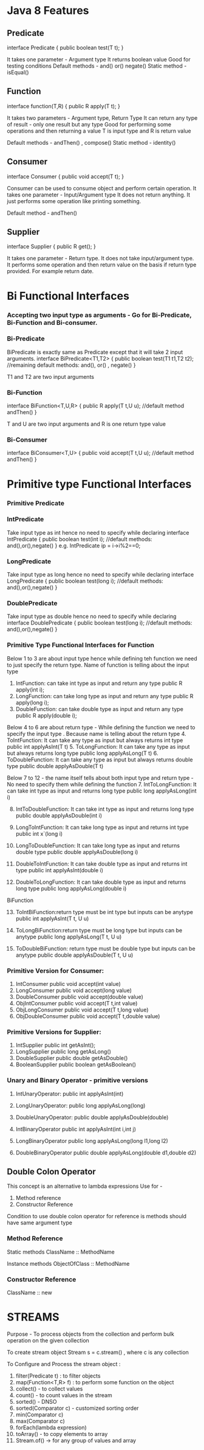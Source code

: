 # Java 8 Features

## Predicate

interface Predicate<T> {
public boolean test(T t);
}

It takes one parameter - Argument type
It returns boolean value
Good for testing conditions
Default methods - and() or() negate()
Static method - isEqual()

## Function

interface function(T,R)
{ public R apply(T t); 
}

It takes two parameters - Argument type, Return Type
It can return any type of result - only one result but any type
Good for performing some operations and then returning a value
T is input type and R is return value

Default methods - andThen() , compose()
Static method - identity()

## Consumer

interface Consumer<T> 
{ 
public void accept(T t); 
}

Consumer can be used to consume object and perform certain operation.
It takes one parameter - Input/Argument type
It does not return anything.
It just performs some operation like printing something.

Default method - andThen()

## Supplier

interface Supplier<R> 
{
public R get();
}

It takes one parameter - Return type.
It does not take input/argument type.
It performs some operation and then return value on the basis if return type provided.
For example return date.

# Bi Functional Interfaces
### Accepting two input type as arguments - Go for Bi-Predicate, Bi-Function and Bi-consumer.

### Bi-Predicate
BiPredicate is exactly same as Predicate except that it will take 2 input arguments. 
interface BiPredicate<T1,T2> 
{
public boolean test(T1 t1,T2 t2); 
//remaining default methods: and(), or() , negate()
}

T1 and T2 are two input arguments

### Bi-Function
interface BiFunction<T,U,R>
{ 
public R apply(T t,U u);
//default method andThen() 
}

T and U are two input arguments and R is one return type value

### Bi-Consumer
interface BiConsumer<T,U> 
{ 
public void accept(T t,U u); 
//default method andThen() 
}

# Primitive type Functional Interfaces

### Primitive Predicate 
### IntPredicate

Take input type as int hence no need to specify while declaring
interface IntPredicate 
{ 
public boolean test(int i);
//default methods: and(),or(),negate()
}
e.g. IntPredicate ip = i->i%2==0;

### LongPredicate

Take input type as long hence no need to specify while declaring
interface LongPredicate
{
public boolean test(long i);
//default methods: and(),or(),negate()
}

### DoublePredicate

Take input type as double hence no need to specify while declaring
interface DoublePredicate
{
public boolean test(long i);
//default methods: and(),or(),negate()
}

### Primitive Type Functional Interfaces for Function

Below 1 to 3 are about input type hence while defining teh function we need to just specify the return type. Name of function is telling about the input type
1. IntFunction: can take int type as input and return any type
   public R apply(int i);
2. LongFunction: can take long type as input and return any type
   public R apply(long i);
3. DoubleFunction: can take double type as input and return any type
   public R apply(double i);

Below 4 to 6 are about return type - While defining the function we need to specify the input type . Because name is telling about the return type
4. ToIntFunction: It can take any type as input but always returns int type
   public int applyAsInt(T t)
5. ToLongFunction: It can take any type as input but always returns long type
   public long applyAsLong(T t)
6. ToDoubleFunction: It can take any type as input but always returns double type
   public double applyAsDouble(T t)

Below 7 to 12 - the name itself tells about both input type and return type  - No need to specify them while defining the function
7. IntToLongFunction: It can take int type as input and returns long type
   public long applyAsLong(int i)

8. IntToDoubleFunction: It can take int type as input and returns long type
   public double applyAsDouble(int i)

9. LongToIntFunction: It can take long type as input and returns int type
   public int x`(long i)

10. LongToDoubleFunction: It can take long type as input and returns double type
    public double applyAsDouble(long i)

11. DoubleToIntFunction: It can take double type as input and returns int type
    public int applyAsInt(double i)

12. DoubleToLongFunction: It can take double type as input and returns long type
    public long applyAsLong(double i)

BiFunction 

13. ToIntBiFunction:return type must be int type but inputs can be anytype
    public int applyAsInt(T t, U u)

14. ToLongBiFunction:return type must be long type but inputs can be anytype
    public long applyAsLong(T t, U u)

15. ToDoubleBiFunction: return type must be double type but inputs can be anytype
    public double applyAsDouble(T t, U u)

### Primitive Version for Consumer:

1. IntConsumer public void accept(int value)
2. LongConsumer public void accept(long value)
3. DoubleConsumer public void accept(double value)
4. ObjIntConsumer<T> public void accept(T t,int value)
5. ObjLongConsumer<T> public void accept(T t,long value)
6. ObjDoubleConsumer<T> public void accept(T t,double value)

### Primitive Versions for Supplier:

1. IntSupplier public int getAsInt();
2. LongSupplier public long getAsLong()
3. DoubleSupplier public double getAsDouble()
4. BooleanSupplier public boolean getAsBoolean()


### Unary and Binary Operator - primitive versions

1. IntUnaryOperator: public int applyAsInt(int)
2. LongUnaryOperator: public long applyAsLong(long)
3. DoubleUnaryOperator: public double applyAsDouble(double)

4. IntBinaryOperator public int applyAsInt(int i,int j)
5. LongBinaryOperator public long applyAsLong(long l1,long l2)
6. DoubleBinaryOperator public double applyAsLong(double d1,double d2)


## Double Colon Operator

This concept is an alternative to lambda expressions
Use for - 
1. Method reference
2. Constructor Reference

Condition to use double colon operator for reference is 
    methods should have same argument type

### Method Reference
Static methods
ClassName :: MethodName

Instance methods
ObjectOfClass :: MethodName

### Constructor Reference
ClassName :: new


# STREAMS

Purpose - To process objects from the collection and perform bulk operation on the given collection

To create stream object
Stream s = c.stream()  , where c is any collection

To Configure and Process the stream object :
1. filter(Predicate<T> t) : to filter objects
2. map(Function<T,R> f) : to perform some function on the object
3. collect() - to collect values
4. count() - to count values in the stream
5. sorted() - DNSO
6. sorted(Comparator c) - customized sorting order
7. min(Comparator c)
8. max(Comparator c)
9. forEach(lambda expression)
10. toArray() - to copy elements to array
11. Stream.of() -> for any  group of values and array